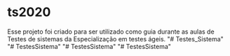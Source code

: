 # ts2020

Esse projeto foi criado para ser utilizado como guia durante as aulas de Testes de sistemas da Especialização em testes ágeis.
"# Testes_Sistema" 
"# TestesSistema" 
"# TestesSistema" 
"# TestesSistema" 
